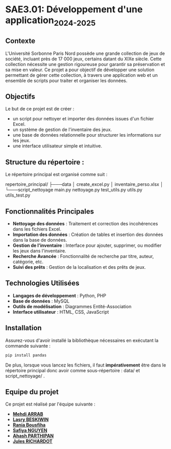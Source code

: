 # SAE3.01: Développement d'une application<sub>2024-2025</sub>

## Contexte
L'Université Sorbonne Paris Nord possède une grande collection de jeux de société, incluant près de 17 000 jeux, certains datant du XIXe siècle. Cette collection nécessite une gestion rigoureuse pour garantir sa préservation et sa mise en valeur. Ce projet a pour objectif de développer une solution permettant de gérer cette collection, à travers une application web et un ensemble de scripts pour traiter et organiser les données.

## Objectifs
Le but de ce projet est de créer :
- un script pour nettoyer et importer des données issues d'un fichier Excel.
- un système de gestion de l'inventaire des jeux.
- une base de données relationnelle pour structurer les informations sur les jeux.
- une interface utilisateur simple et intuitive.

## Structure du répertoire :

Le répertoire principal est organisé comme suit : 

repertoire_principal/
├───data
│       create_excel.py
│       inventaire_perso.xlsx
│       
└───script_nettoyage
        main.py
        nettoyage.py
        test_utils.py
        utils.py
        utils_test.py

## Fonctionnalités Principales
- **Nettoyage des données** : Traitement et correction des incohérences dans les fichiers Excel.
- **Importation des données** : Création de tables et insertion des données dans la base de données.
- **Gestion de l'inventaire** : Interface pour ajouter, supprimer, ou modifier les jeux dans l'inventaire.
- **Recherche Avancée** : Fonctionnalité de recherche par titre, auteur, catégorie, etc.
- **Suivi des prêts** : Gestion de la localisation et des prêts de jeux.

## Technologies Utilisées
- **Langages de développement** : Python, PHP
- **Base de données** : MySQL
- **Outils de modélisation** : Diagrammes Entité-Association
- **Interface utilisateur** : HTML, CSS, JavaScript

## Installation
Assurez-vous d'avoir installé la bibliothèque nécessaires en exécutant la commande suivante :
```bash
pip install pandas
```

De plus, lorsque vous lancez les fichiers, il faut **impérativement** être dans le répertoire principal donc avoir comme sous-répertoire : data/ et script_nettoyage/ .

## Equipe du projet
Ce projet est réalisé par l'équipe suivante : 
- **[Mehdi ARRAB](https://github.com/jadoothepooh/)**
- **[Lasry BESKIWIN](https://github.com/Lasryy)**
- **[Rania Bousfiha](https://github.com/rania212)**
- **[Safiya NGUYEN](https://github.com/safiya-ng)**
- **[Ahash PARTHIPAN](https://github.com/AhashPARTHIPAN)**
- **[Jules RICHARDOT](https://github.com/JulesRichardot)**
